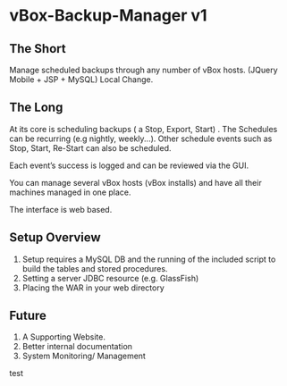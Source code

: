 ﻿vBox-Backup-Manager v1
===================

<h2>The Short</h2>

<p>Manage scheduled backups through any number of vBox hosts. (JQuery Mobile + JSP + MySQL)
Local Change.</p>


<h2>The Long</h2>

<p>At its core is scheduling backups ( a Stop, Export, Start) . The Schedules can be recurring (e.g nightly, weekly...). Other schedule events such as Stop, Start, Re-Start can also be scheduled.</p>

<p>Each event’s success is logged and can be reviewed via the GUI.</p>

<p>You can manage several vBox hosts (vBox installs) and have all their machines managed in one place.</p>

<p>The interface is web based.</p>

<h2>Setup Overview</h2>
<ol>
<li>Setup requires a MySQL DB and the running of the included script to build the tables and stored procedures.</li>
<li>Setting a server JDBC resource (e.g. GlassFish)</li>
<li>Placing the WAR in your web directory</li>
</ol>

<h2>Future</h2>
<ol>
<li>A Supporting Website.</li>
<li>Better internal documentation</li>
<li>System Monitoring/ Management</li>
</ol>
test
